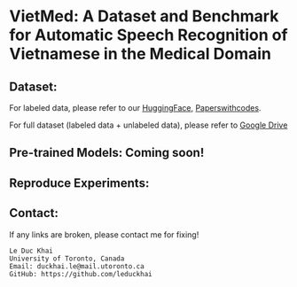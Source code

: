 # VietMed: A Dataset and Benchmark for Automatic Speech Recognition of Vietnamese in the Medical Domain

## Dataset:

For labeled data, please refer to our [HuggingFace](https://huggingface.co/datasets/leduckhai/VietMed), [Paperswithcodes](https://paperswithcode.com/dataset/vietmed).

For full dataset (labeled data + unlabeled data), please refer to [Google Drive](https://drive.google.com/drive/folders/1hsoB_xjWh66glKg3tQaSLm4S1SVPyANP?usp=sharing)

## Pre-trained Models: Coming soon!

## Reproduce Experiments:

## Contact:

If any links are broken, please contact me for fixing!

```
Le Duc Khai
University of Toronto, Canada
Email: duckhai.le@mail.utoronto.ca
GitHub: https://github.com/leduckhai
```
